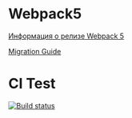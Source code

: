# Webpack5

[Информация о релизе Webpack 5](https://webpack.js.org/blog/2020-10-10-webpack-5-release/)

[Migration Guide](https://webpack.js.org/migrate/5/)

# CI Test

[![Build status](https://ci.appveyor.com/api/projects/status/po9ajyp94wis4pbx?svg=true)](https://ci.appveyor.com/project/Julie-T/dom-two)